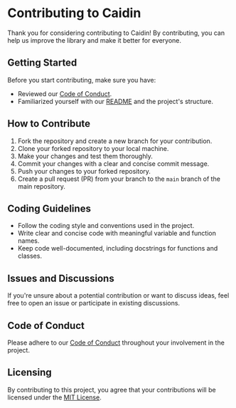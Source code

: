 # Contributing to Caidin

Thank you for considering contributing to Caidin! By contributing, you can help us improve the library and make it better for everyone.

## Getting Started

Before you start contributing, make sure you have:

- Reviewed our [Code of Conduct](CODE_OF_CONDUCT.md).
- Familiarized yourself with our [README](README.md) and the project's structure.

## How to Contribute

1. Fork the repository and create a new branch for your contribution.
2. Clone your forked repository to your local machine.
3. Make your changes and test them thoroughly.
4. Commit your changes with a clear and concise commit message.
5. Push your changes to your forked repository.
6. Create a pull request (PR) from your branch to the `main` branch of the main repository.

## Coding Guidelines

- Follow the coding style and conventions used in the project.
- Write clear and concise code with meaningful variable and function names.
- Keep code well-documented, including docstrings for functions and classes.

## Issues and Discussions

If you're unsure about a potential contribution or want to discuss ideas, feel free to open an issue or participate in existing discussions.

## Code of Conduct

Please adhere to our [Code of Conduct](CODE_OF_CONDUCT.md) throughout your involvement in the project.

## Licensing

By contributing to this project, you agree that your contributions will be licensed under the [MIT License](LICENSE).

